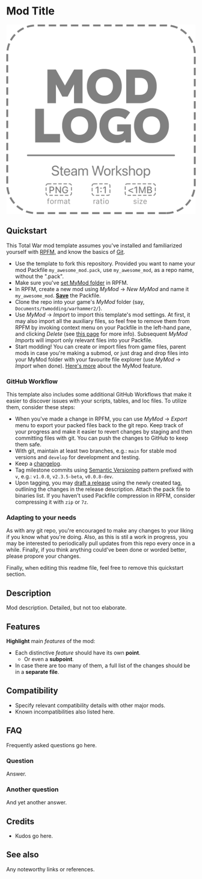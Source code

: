 # Mod Title

![Mod Title](assets/steam_workshop_logo.png)

## Quickstart

This Total War mod template assumes you've installed and familiarized yourself with [RPFM](https://github.com/Frodo45127/rpfm), and know the basics of [Git](https://guides.github.com/introduction/git-handbook/).

- Use the template to fork this repository. Provided you want to name your mod Packfile `my_awesome_mod.pack`, use `my_awesome_mod`, as a repo name, without the ".pack".
- Make sure you've [set MyMod folder](https://frodo45127.github.io/rpfm/chapter_2.html) in RPFM.
- In RPFM, create a new mod using *MyMod* -> *New MyMod* and name it `my_awesome_mod`. [**Save**](https://frodo45127.github.io/rpfm/chapter_3_1_1.html) the Packfile.
- Clone the repo into your game's *MyMod* folder (say, `Documents/twmodding/warhammer2/`).
- Use *MyMod* -> *Import* to import this template's mod settings. At first, it may also import all the auxiliary files, so feel free to remove them from RPFM by invoking context menu on your Packfile in the left-hand pane, and clicking *Delete* (see [this page](https://frodo45127.github.io/rpfm/chapter_3_2_0.html) for more info). Subsequent *MyMod Imports* will import only relevant files into your Packfile.
- Start modding! You can create or import files from game files, parent mods in case you're making a submod, or just drag and drop files into your MyMod folder with your favourite file explorer (use *MyMod* -> *Import* when done). [Here's more](https://frodo45127.github.io/rpfm/chapter_3_1_2.html) about the MyMod feature.

### GitHub Workflow

This template also includes some additional GitHub Workflows that make it easier to discover issues with your scripts, tables, and loc files. To utilize them, consider these steps:

- When you've made a change in RPFM, you can use *MyMod* -> *Export* menu to export your packed files back to the git repo. Keep track of your progress and make it easier to revert changes by staging and then committing files with git. You can push the changes to GitHub to keep them safe.
- With git, maintain at least two branches, e.g.: `main` for stable mod versions and `develop` for development and testing.
- Keep a [changelog](CHANGELOG.md).
- Tag milestone commits using [Semantic Versioning](https://semver.org) pattern prefixed with `v`, e.g.: `v1.0.0`, `v2.3.5-beta`, `v0.0.8-dev`.
- Upon tagging, you may [draft a release](../releases/new) using the newly created tag, outlining the changes in the release description. Attach the pack file to binaries list. If you haven't used Packfile compression in RPFM, consider compressing it with `zip` or `7z`.

### Adapting to your needs

As with any git repo, you're encouraged to make any changes to your liking if you know what you're doing. Also, as this is stil a work in progress, you may be interested to periodically pull updates from this repo every once in a while. Finally, if you think anything could've been done or worded better, please propore your changes.

Finally, when editing this readme file, feel free to remove this quickstart section.

## Description

Mod description. Detailed, but not too elaborate.

## Features

**Highlight** main *features* of the mod:

- Each distinctive *feature* should have its own **point**.
  - Or even a **subpoint**.
- In case there are too many of them, a full list of the changes should be in a **separate file**.

## Compatibility

- Specify relevant compatibility details with other major mods.
- Known incompatibilities also listed here.

## FAQ

Frequently asked questions go here.

### Question

Answer.

### Another question

And yet another answer.

## Credits

- Kudos go here.

## See also

Any noteworthy links or references.

